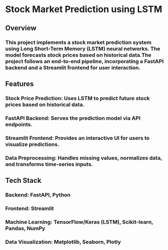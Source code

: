 # Stock Market Prediction using LSTM
## Overview
### This project implements a stock market prediction system using Long Short-Term Memory (LSTM) neural networks. The model forecasts stock prices based on historical data.The project follows an end-to-end pipeline, incorporating a FastAPI backend and a Streamlit frontend for user interaction.
## Features
### Stock Price Prediction: Uses LSTM to predict future stock prices based on historical data.
### FastAPI Backend: Serves the prediction model via API endpoints.
### Streamlit Frontend: Provides an interactive UI for users to visualize predictions.
### Data Preprocessing: Handles missing values, normalizes data, and transforms time-series inputs.
## Tech Stack
### Backend: FastAPI, Python
### Frontend: Streamlit
### Machine Learning: TensorFlow/Keras (LSTM), Scikit-learn, Pandas, NumPy
### Data Visualization: Matplotlib, Seaborn, Plotly
